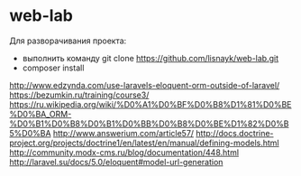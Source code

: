 # web-lab
Для разворачивания проекта:
- выполнить команду git clone https://github.com/lisnayk/web-lab.git
- composer install

http://www.edzynda.com/use-laravels-eloquent-orm-outside-of-laravel/
https://bezumkin.ru/training/course3/
https://ru.wikipedia.org/wiki/%D0%A1%D0%BF%D0%B8%D1%81%D0%BE%D0%BA_ORM-%D0%B1%D0%B8%D0%B1%D0%BB%D0%B8%D0%BE%D1%82%D0%B5%D0%BA
http://www.answerium.com/article57/
http://docs.doctrine-project.org/projects/doctrine1/en/latest/en/manual/defining-models.html
http://community.modx-cms.ru/blog/documentation/448.html
http://laravel.su/docs/5.0/eloquent#model-url-generation